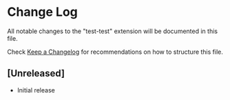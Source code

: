 # Change Log

All notable changes to the "test-test" extension will be documented in this file.

Check [Keep a Changelog](http://keepachangelog.com/) for recommendations on how to structure this file.

## [Unreleased]

- Initial release